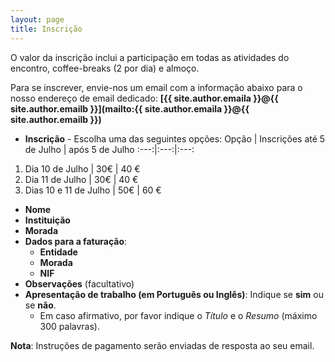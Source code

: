 ```yaml
---
layout: page
title: Inscrição
---
```


O valor da inscrição inclui a participação em todas as atividades do encontro, coffee-breaks (2 por dia) e almoço.

Para se inscrever, envie-nos um email com a informação abaixo para o nosso endereço de email dedicado: **[{{ site.author.emaila }}@{{ site.author.emailb }}](mailto:{{ site.author.emaila }}@{{ site.author.emailb }})**

 * **Inscrição** - Escolha uma das seguintes opções:
Opção | Inscrições até 5 de Julho | após 5 de Julho
:---:|:---:|:---:
1. Dia 10 de Julho | 30€ | 40 €
2. Dia 11 de Julho | 30€ | 40 €
3. Dias 10 e 11 de Julho | 50€ | 60 €   
 * **Nome**
 * **Instituição**
 * **Morada**
 * **Dados para a faturação**:
   * **Entidade**
   * **Morada**
   * **NIF**
 * **Observações** (facultativo)
 * **Apresentação de trabalho (em Português ou Inglês)**: Indique se **sim** ou se **não**.
   * Em caso afirmativo, por favor indique o *Título* e o *Resumo* (máximo 300 palavras).
   
**Nota**: Instruções de pagamento serão enviadas de resposta ao seu email.
